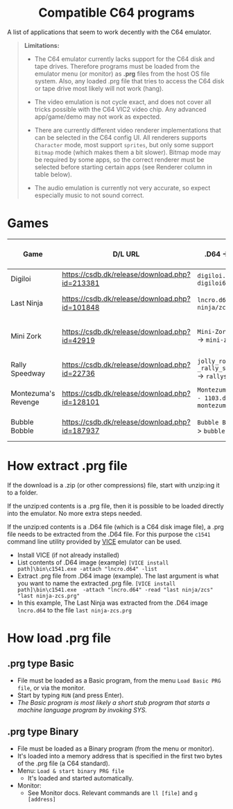 <h1 align="center">Compatible C64 programs</h1>

A list of applications that seem to work decently with the C64 emulator.

> **Limitations:**<br>
> - The C64 emulator currently lacks support for the C64 disk and tape drives. Therefore programs must be loaded from the emulator menu (or monitor) as **.prg** files from the host OS file system. Also, any loaded .prg file that tries to access the C64 disk or tape drive most likely will not work (hang).
>
> - The video emulation is not cycle exact, and does not cover all tricks possible with the C64 VIC2 video chip. Any advanced app/game/demo may not work as expected.
>
> - There are currently different video renderer implementations that can be selected in the C64 config UI. All renderers supports `Character` mode, most support `sprites`, but only some support `Bitmap` mode (which makes them a bit slower). Bitmap mode may be required by some apps, so the correct renderer must be selected before starting certain apps (see Renderer column in table below).
>
> - The audio emulation is currently not very accurate, so expect especially music to not sound correct.


# Games

| Game               | D/L URL                                        | .D64 -> PRG file            | .prg type  | Renderer (C64 Config menu)  | Comment   |
|--------------------|------------------------------------------------|-----------------------------|------------|-----------------------------|-----------|
| Digiloi            | https://csdb.dk/release/download.php?id=213381 | `digiloi.d64` -> `digiloi64` | Basic      | SkiaSharp*, SilkNetOpenGl   | Character mode. |
| Last Ninja         | https://csdb.dk/release/download.php?id=101848 | `lncro.d64` -> `last ninja/zcs` | Basic      | SkiaSharp2b, SilkNetOpenGl  | Bitmap mode, sprites. |
| Mini Zork          | https://csdb.dk/release/download.php?id=42919  | `Mini-Zork(L+T).d64` -> `mini-zork   /l+t` | Basic      | SkiaSharp*, SilkNetOpenGl, SadConsole  | Character mode (default charset). |
| Rally Speedway     | https://csdb.dk/release/download.php?id=22736  | `jolly_roger_-_rally_speedway.d64` -> `rallyspeedway` | Basic      | SkiaSharp*, SilkNetOpenGl   | Character mode, sprites. |
| Montezuma's Revenge| https://csdb.dk/release/download.php?id=128101 | `Montezuma's Revenge - 1103.d64` -> `montezuma's rev.` | Basic     | SkiaSharp*, SilkNetOpenGl   | Character mode, sprites. |
| Bubble Bobble      | https://csdb.dk/release/download.php?id=187937 | `Bubble Bobble.d64` -> `bubble bobble`  | Basic      | SkiaSharp*, SilkNetOpenGl   | Character mode, sprites. |

# How extract .prg file
If the download is a .zip (or other compressions) file, start with unzip:ing it to a folder.

If the unzip:ed contents is a .prg file, then it is possible to be loaded directly into the emulator. No more extra steps needed.

If the unzip:ed contents is a .D64 file (which is a C64 disk image file), a .prg file needs to be extracted from the .D64 file. For this purpose the `c1541` command line utility provided by [VICE](https://vice-emu.sourceforge.io/) emulator can be used.
- Install VICE (if not already installed)
- List contents of .D64 image (example)
  `[VICE install path]\bin\c1541.exe -attach "lncro.d64" -list`
- Extract .prg file from .D64 image (example). The last argument is what you want to name the extracted .prg file.
  `[VICE install path]\bin\c1541.exe  -attach "lncro.d64" -read "last ninja/zcs" "last ninja-zcs.prg"`
- In this example, The Last Ninja was extracted from the .D64 image `lncro.d64` to the file `last ninja-zcs.prg`


# How load .prg file
## .prg type Basic
- File must be loaded as a Basic program, from the menu `Load Basic PRG file`, or via the monitor.
- Start by typing `RUN` (and press Enter).
- _The Basic program is most likely a short stub program that starts a machine language program by invoking SYS._

## .prg type Binary 
- File must be loaded as a Binary program (from the menu or monitor).
- It's loaded into a memory address that is specified in the first two bytes of the .prg file (a C64 standard).
- Menu: `Load & start binary PRG file`
  - It's loaded and started automatically.
- Monitor: 
  - See Monitor docs. Relevant commands are `ll [file]` and `g [address]`
